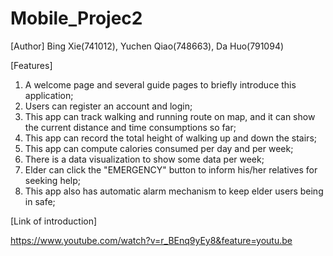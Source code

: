 # Mobile_Projec2

[Author]
Bing Xie(741012), Yuchen Qiao(748663), Da Huo(791094)

[Features]
1. A welcome page and several guide pages to briefly introduce this application;
2. Users can register an account and login;
3. This app can track walking and running route on map, and it can show the current distance
   and time consumptions so far;
4. This app can record the total height of walking up and down the stairs;
5. This app can compute calories consumed per day and per week;
6. There is a data visualization to show some data per week;
7. Elder can click the "EMERGENCY" button to inform his/her relatives for seeking help;
8. This app also has automatic alarm mechanism to keep elder users being in safe;

[Link of introduction]

https://www.youtube.com/watch?v=r_BEnq9yEy8&feature=youtu.be
